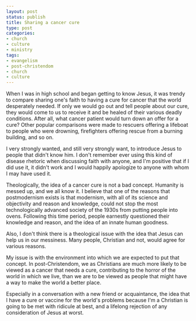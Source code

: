 ```yaml
---
layout: post
status: publish
title: Sharing a cancer cure
type: post
categories:
- church
- culture
- ministry
tags:
- evangelism
- post-christendom
- church
- culture
---
```

When I was in high school and began getting to know Jesus, it was trendy to compare sharing one's faith to having a cure for cancer that the world desperately needed. If only we would go out and tell people about our cure, they would come to us to receive it and be healed of their various deadly conditions. After all, what cancer patient would turn down an offer for a cure? Other popular comparisons were made to rescuers offering a lifeboat to people who were drowning, firefighters offering rescue from a burning building, and so on.

I very strongly wanted, and still very strongly want, to introduce Jesus to people that didn't know him. I don't remember ever using this kind of disease rhetoric when discussing faith with anyone, and I'm positive that if I did use it, it didn't work and I would happily apologize to anyone with whom I may have used it.

Theologically, the idea of a cancer cure is not a bad concept. Humanity is messed up, and we all know it. I believe that one of the reasons that postmodernism exists is that modernism, with all of its science and objectivity and reason and knowledge, could not stop the most technologically advanced society of the 1930s from putting people into ovens. Following this time period, people earnestly questioned their knowledge and reason, and the idea of an innate human goodness.

Also, I don't think there is a theological issue with the idea that Jesus can help us in our messiness. Many people, Christian and not, would agree for various reasons.

My issue is with the environment into which we are expected to put that concept. In post-Christendom, we as Christians are much more likely to be viewed as a cancer that needs a cure, contributing to the horror of the world in which we live, than we are to be viewed as people that might have a way to make the world a better place.

Especially in a conversation with a new friend or acquaintance, the idea that I have a cure or vaccine for the world's problems because I'm a Christian is going to be met with ridicule at best, and a lifelong rejection of any consideration of Jesus at worst.
